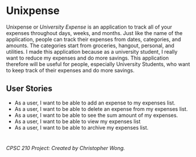 # Unixpense

Unixpense or *University Expense* is an application to track all of your expenses throughout days, weeks, and months.
Just like the name of the application, people can track their expenses from dates, categories, and amounts. 
The categories start from groceries, hangout, personal, and utilities. I made this application because as a university
student, I really want to reduce my expenses and do more savings. This application therefore will be useful for people, 
especially University Students, who want to keep track of their expenses and do more savings.

## User Stories
- As a user, I want to be able to add an expense to my expenses list.
- As a user, I want to be able to delete an expense from my expenses list.
- As a user, I want to be able to see the sum amount of my expenses.
- As a user, I want to be able to view my expenses list
- As a user, I want to be able to archive my expenses list.

#
*CPSC 210 Project: Created by Christopher Wong.*